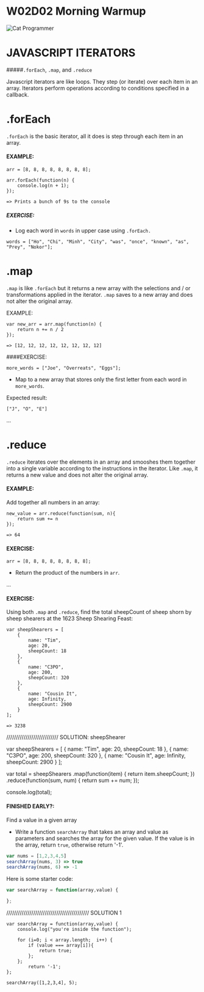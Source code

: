 # W02D02 Morning Warmup

![Cat Programmer](http://s2.quickmeme.com/img/99/9903c7c14add3fd0758b7b5b80c24d48101f296f13ce34736799a82c71f61bc2.jpg)



# JAVASCRIPT ITERATORS

#####`.forEach`, `.map`, and `.reduce`

Javascript iterators are like loops. They step (or iterate) over each item in an array. Iterators perform operations according to conditions specified in a callback.

# .forEach

`.forEach` is the basic iterator, all it does is step through each item in an array.

#### EXAMPLE:

```
arr = [8, 8, 8, 8, 8, 8, 8, 8];

arr.forEach(function(n) {
	console.log(n + 1);
});

=> Prints a bunch of 9s to the console

```


##### EXERCISE:
- Log each word in `words` in upper case using `.forEach.`

```
words = ["Ho", "Chi", "Minh", "City", "was", "once", "known", "as", "Prey", "Nokor"];
```




# .map

`.map` is like `.forEach` but it returns a new array with the selections and / or transformations applied in the iterator. `.map` saves to a new array and does not alter the original array.


EXAMPLE:

```
var new_arr = arr.map(function(n) {
	return n += n / 2
});

=> [12, 12, 12, 12, 12, 12, 12, 12]
```

####EXERCISE:

```
more_words = ["Joe", "Overreats", "Eggs"];
```

- Map to a new array that stores only the first letter from each word in `more_words`.

Expected result:

```
["J", "O", "E"]
```

...

# .reduce

`.reduce` iterates over the elements in an array and smooshes them together into a single variable according to the instructions in the iterator. Like `.map`, it returns a new value and does not alter the original array.

#### EXAMPLE: 

Add together all numbers in an array:

```
new_value = arr.reduce(function(sum, n){
	return sum += n
});

=> 64
```


#### EXERCISE: 
```
arr = [8, 8, 8, 8, 8, 8, 8, 8];
```

- Return the product of the numbers in `arr`.



...

#### EXERCISE:

Using both `.map` and `.reduce`, find the total sheepCount of sheep shorn by sheep shearers at the 1623 Sheep Shearing Feast:

```
var sheepShearers = [
    {
        name: "Tim",
        age: 20,
        sheepCount: 18
    },
    {
        name: "C3PO",
        age: 200,
        sheepCount: 320
    },
    {
        name: "Cousin It",
        age: Infinity,
        sheepCount: 2900
    }
];
```

```
=> 3238
```

///////////////////////////
SOLUTION: sheepShearer


var sheepShearers = [
    {
        name: "Tim",
        age: 20,
        sheepCount: 18
    },
    {
        name: "C3PO",
        age: 200,
        sheepCount: 320
    },
    {
        name: "Cousin It",
        age: Infinity,
        sheepCount: 2900
    }
];


var total = sheepShearers
            .map(function(item) {
            	return item.sheepCount;
            })
            .reduce(function(sum, num) {
            	return sum += num;
            });

console.log(total);



#### FINISHED EARLY?: 
Find a value in a given array
 - Write a function `searchArray` that takes an array and value as parameters and searches the array for the given value. If the value is in the array, return `true`, otherwise return '-1'.
```javascript
var nums = [1,2,3,4,5]
searchArray(nums, 3) => true
searchArray(nums, 6) => -1
```
Here is some starter code:
```javascript
var searchArray = function(array,value) {

};
```

///////////////////////////////////////////
SOLUTION 1
```
var searchArray = function(array,value) {
	console.log("you're inside the function");

	for (i=0; i < array.length;  i++) {
		if (value === array[i]){
			return true;
		};
	};
		return '-1';
};

searchArray([1,2,3,4], 5);
